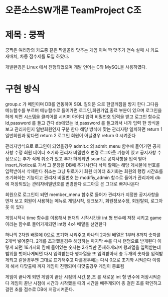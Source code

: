 # 오픈소스SW개론 TeamProject C조

# 제목 : 쿵짝

쿵짝은 여러장의 카드중 같은 짝을골라 맞추는 게임 이며
짝 맞추기 연속 실패 시 카드 재배치, 차등 점수제를 도입 하였다.

개발환경은 Linux 에서 진행되었으며
개발 언어는 C와 MySQL을 사용하였다.


# 구현 방식

group.c 가 메인이며 DB를 연동하여 SQL 질의문 으로 한글깨짐을 방지 한다
그다음 메뉴함수를 부르며
메뉴함수로 들어가면 로그인,회원가입,종료 부분이 있으며
로그인을 하게 되면 시스템을 클리어를 시키며 아이디 입력 비밀번호 입력을 받고
로그인 함수로 Id,password 를 들고 간다
db에있는 Id,password 를 들고와서 내가 입력 한 방식을 보고 관리자인지 일반회원인지 구분 한다
해당 방식에 맞는 관리자랑 일치하면 return 1 일반회원과 맞다면 return 2 로그인 회원이 아닐경우 return 0 시켜준다

관리자방식으로 로그인이 되었을경우
admit.c 의 admit_menu 함수에 들어가면 공지사항 수정 회원 데이터 초기화 관리자 비밀번호 변경 로그아웃 기능이 있고
공지사항 수정으로는 추가 삭제 취소가 있고 추가 하게되면 scanf로 공지사항을 입력 받아 insert_Notice로 가서 그 문장을 DB에 추가시킨다
삭제 할때는 해당 게시물에 번호를 입력받아서 삭제한다
취소는 그냥 뒤로가기
회원 데이터 초기화는 회원의 랭킹 시간초를 초기화하는 기능이고
관리자 비밀번호 는 modifiy_admin 함수로 들어가 관리자에 db에 저장되있는 관리자비밀번호를 변경한다
로그아웃 은 그대로 빠져나온다

회원으로 로그인이 되면 member_menu 함수로 들어가 관리자가 지정한 공지사항을 먼저 보고
회원이 사용하는 메뉴로 
게임시작, 랭크보기, 회원정보수정, 회원탈퇴, 로그아웃 이 있다

게임시작시 time 함수를 이용해서 현재의 시작시간을 int 형 변수에 저장 시키고 game 이라는 함수로 들어가게되면 int형 4x4 배열을 선언한다

하나의 2차원 배열에 0으로 초기화 시켜주고 하나의 2차원 배열은 1부터 8까지 숫자를 2개씩 넣어준다.
2개를 초과했을경우 해당하는 마지막 수를 다시 랜덤으로 받게된다
이렇게 되면 16가지의 칸에 들어있는 숫자는 2개씩만 존재하게되며 행과열을 입력받는데 범위를 벗어나게되면 다시 입력받는다
행과열을 또 입력받아서 총 두개의 숫자를 입력받게되고 같을경우엔 그대로 표기해주고 다를경우에는 다시 0으로 초기화 시켜준다
이렇게 해서 다맞출때 까지 게임이 진행되며 다맞출경우 게임이 종료됨

게임이 끝나게 되면 게임이 끝난 시점의 시간,분,초 를 새로운 int 형 변수에 저장시켜준다
게임이 끝난 시점에 시간과 시작했을 때의 시간을 빼주게되어 총 걸린 초를 확인하고 걸린 초를 점수로 DB에 저장시켜준다.
